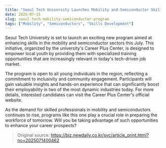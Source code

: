 ```yaml
---
title: "Seoul Tech University Launches Mobility and Semiconductor Skills Enhancement Program"
date: 2025-07-15
slug: seoul-tech-mobility-semiconductor-program
tags: ["Mobility", "Semiconductors", "Skills Development"]
---
```

Seoul Tech University is set to launch an exciting new program aimed at enhancing skills in the mobility and semiconductor sectors this July. This initiative, organized by the university's Career Plus Center, is designed to empower local youth by providing them with specialized training opportunities that are increasingly relevant in today's tech-driven job market.

The program is open to all young individuals in the region, reflecting a commitment to inclusivity and community engagement. Participants will gain valuable insights and hands-on experience that can significantly boost their employability in two of the most dynamic industries today. For more details, interested candidates can visit the Career Plus Center's official website.

As the demand for skilled professionals in mobility and semiconductors continues to rise, programs like this one play a crucial role in preparing the workforce of tomorrow. Will you be taking advantage of such opportunities to enhance your career prospects?

> Original source: https://biz.newdaily.co.kr/svc/article_print.html?no=2025071400462